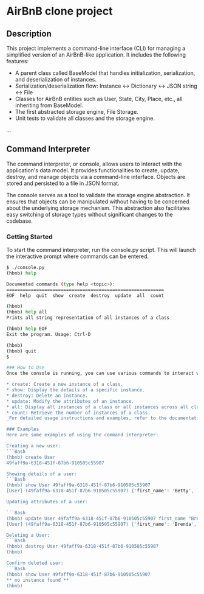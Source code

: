# **AirBnB clone project**

## Description
This project implements a command-line interface (CLI) for managing a simplified version of an AirBnB-like application. It includes the following features:

* A parent class called BaseModel that handles initialization, serialization, and deserialization of instances.
* Serialization/deserialization flow: Instance <-> Dictionary <-> JSON string <-> File
* Classes for AirBnB entities such as User, State, City, Place, etc., all inheriting from BaseModel.
* The first abstracted storage engine, File Storage.
* Unit tests to validate all classes and the storage engine.

...
## Command Interpreter
The command interpreter, or console, allows users to interact with the application's data model. It provides functionalities to create, update, destroy, and manage objects via a command-line interface. Objects are stored and persisted to a file in JSON format.

The console serves as a tool to validate the storage engine abstraction. It ensures that objects can be manipulated without having to be concerned about the underlying storage mechanism. This abstraction also facilitates easy switching of storage types without significant changes to the codebase.

### Getting Started
To start the command interpreter, run the console.py script. This will launch the interactive prompt where commands can be entered.

```Bash
$ ./console.py
(hbnb) help

Documented commands (type help <topic>):
==========================================================
EOF  help  quit  show  create  destroy  update  all  count

(hbnb)
(hbnb) help all
Prints all string representation of all instances of a class

(hbnb) help EOF
Exit the program. Usage: Ctrl-D

(hbnb)
(hbnb) quit
$

### How to Use
Once the console is running, you can use various commands to interact with the application's data model. Some of the supported commands include:

* create: Create a new instance of a class.
* show: Display the details of a specific instance.
* destroy: Delete an instance.
* update: Modify the attributes of an instance.
* all: Display all instances of a class or all instances across all classes.
* count: Retrieve the number of instances of a class.
_For detailed usage instructions and examples, refer to the documentation or use the help command within the console._

### Examples
Here are some examples of using the command interpreter:

Creating a new user:
```Bash
(hbnb) create User
49faff9a-6318-451f-87b6-910505c55907

Showing details of a user:
```Bash
(hbnb) show User 49faff9a-6318-451f-87b6-910505c55907
[User] (49faff9a-6318-451f-87b6-910505c55907) {'first_name': 'Betty', 'last_name': 'Bar', 'created_at': datetime.datetime(2017, 9, 28, 21, 12, 19, 611352), 'updated_at': datetime.datetime(2017, 9, 28, 21, 12, 19, 611363), 'password': '63a9f0ea7bb98050796b649e85481845', 'email': 'airbnb@mail.com', 'id': '246c227a-d5c1-403d-9bc7-6a47bb9f0f68'}

Updating attributes of a user:

```Bash
(hbnb) update User 49faff9a-6318-451f-87b6-910505c55907 first_name "Brenda"
[User] (49faff9a-6318-451f-87b6-910505c55907) {'first_name': 'Brenda', 'last_name': 'Bar', 'created_at': datetime.datetime(2017, 9, 28, 21, 12, 19, 611352), 'updated_at': datetime.datetime(2017, 9, 28, 21, 12, 19, 611363), 'password': '63a9f0ea7bb98050796b649e85481845', 'email': 'airbnb@mail.com', 'id': '246c227a-d5c1-403d-9bc7-6a47bb9f0f68'}

Deleting a User:
```Bash
(hbnb) destroy User 49faff9a-6318-451f-87b6-910505c55907
(hbnb)

Confirm deleted user:
```Bash
(hbnb) show User 49faff9a-6318-451f-87b6-910505c55907
** no instance found **
(hbnb)
